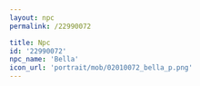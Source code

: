 ```yaml
---
layout: npc
permalink: /22990072

title: Npc
id: '22990072'
npc_name: 'Bella'
icon_url: 'portrait/mob/02010072_bella_p.png'
---
```

